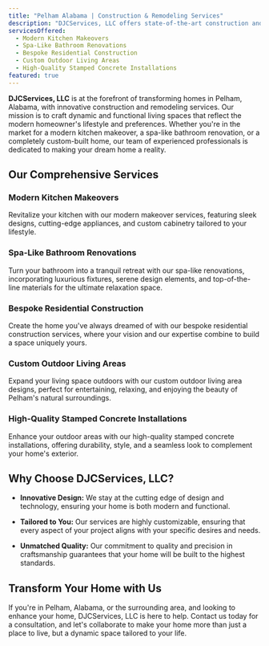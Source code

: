 ```yaml
---
title: "Pelham Alabama | Construction & Remodeling Services"
description: "DJCServices, LLC offers state-of-the-art construction and remodeling services in Pelham, Alabama, specializing in creating dynamic living spaces that meet the evolving needs of modern homeowners."
servicesOffered:
  - Modern Kitchen Makeovers
  - Spa-Like Bathroom Renovations
  - Bespoke Residential Construction
  - Custom Outdoor Living Areas
  - High-Quality Stamped Concrete Installations
featured: true
---
```


**DJCServices, LLC** is at the forefront of transforming homes in Pelham, Alabama, with innovative construction and remodeling services. Our mission is to craft dynamic and functional living spaces that reflect the modern homeowner's lifestyle and preferences. Whether you're in the market for a modern kitchen makeover, a spa-like bathroom renovation, or a completely custom-built home, our team of experienced professionals is dedicated to making your dream home a reality.

## Our Comprehensive Services

### Modern Kitchen Makeovers

Revitalize your kitchen with our modern makeover services, featuring sleek designs, cutting-edge appliances, and custom cabinetry tailored to your lifestyle.

### Spa-Like Bathroom Renovations

Turn your bathroom into a tranquil retreat with our spa-like renovations, incorporating luxurious fixtures, serene design elements, and top-of-the-line materials for the ultimate relaxation space.

### Bespoke Residential Construction

Create the home you've always dreamed of with our bespoke residential construction services, where your vision and our expertise combine to build a space uniquely yours.

### Custom Outdoor Living Areas

Expand your living space outdoors with our custom outdoor living area designs, perfect for entertaining, relaxing, and enjoying the beauty of Pelham's natural surroundings.

### High-Quality Stamped Concrete Installations

Enhance your outdoor areas with our high-quality stamped concrete installations, offering durability, style, and a seamless look to complement your home's exterior.

## Why Choose DJCServices, LLC?

- **Innovative Design:** We stay at the cutting edge of design and technology, ensuring your home is both modern and functional.

- **Tailored to You:** Our services are highly customizable, ensuring that every aspect of your project aligns with your specific desires and needs.

- **Unmatched Quality:** Our commitment to quality and precision in craftsmanship guarantees that your home will be built to the highest standards.

## Transform Your Home with Us

If you're in Pelham, Alabama, or the surrounding area, and looking to enhance your home, DJCServices, LLC is here to help. Contact us today for a consultation, and let's collaborate to make your home more than just a place to live, but a dynamic space tailored to your life.
